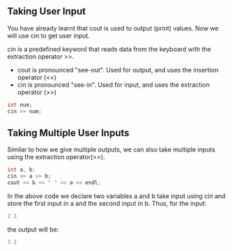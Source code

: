 ## Taking User Input

You have already learnt that cout is used to output (print) values.
Now we will use cin to get user input.

cin is a predefined keyword that reads data from the keyboard with the extraction operator >>.

- cout is pronounced "see-out". Used for output, and uses the insertion operator (<<)
- cin is pronounced "see-in". Used for input, and uses the extraction operator (>>)

```cpp
int num;
cin >> num;
```

## Taking Multiple User Inputs

Similar to how we give multiple outputs, we can also take multiple inputs using the extraction operator(>>).

```cpp
int a, b;
cin >> a >> b;
cout << b << " " << a << endl;
```

In the above code we declare two variables a and b take input using cin and store the first input in a and the second input in b. Thus, for the input:

```cpp
2 3
```

the output will be:

```cpp
3 2
```